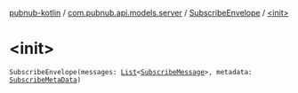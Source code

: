 [pubnub-kotlin](../../index.md) / [com.pubnub.api.models.server](../index.md) / [SubscribeEnvelope](index.md) / [&lt;init&gt;](./-init-.md)

# &lt;init&gt;

`SubscribeEnvelope(messages: `[`List`](https://kotlinlang.org/api/latest/jvm/stdlib/kotlin.collections/-list/index.html)`<`[`SubscribeMessage`](../-subscribe-message/index.md)`>, metadata: `[`SubscribeMetaData`](../-subscribe-meta-data/index.md)`)`